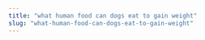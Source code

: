 ```yaml
---
title: "what human food can dogs eat to gain weight"
slug: "what-human-food-can-dogs-eat-to-gain-weight"
---
```


